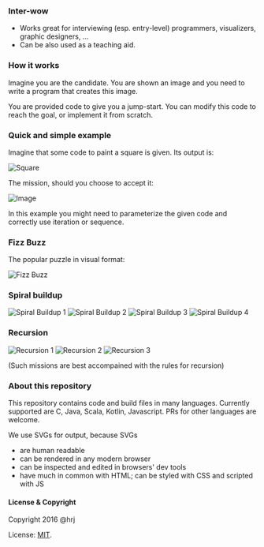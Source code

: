 ### Inter-wow

* Works great for interviewing (esp. entry-level) programmers, visualizers, graphic designers, ...
* Can be also used as a teaching aid.

### How it works
Imagine you are the candidate. You are shown an image and you need to write a program that creates this image.

You are provided code to give you a jump-start. You can modify this code to reach the goal, or implement it from
scratch.

### Quick and simple example

Imagine that some code to paint a square is given. Its output is:

![Square](https://hrj.github.io/static/inter-wow/square.svg)

The mission, should you choose to accept it:

![Image](https://hrj.github.io/static/inter-wow/mission.svg)

In this example you might need to parameterize the given code and correctly use iteration or sequence.

### Fizz Buzz
The popular puzzle in visual format:

![Fizz Buzz](https://hrj.github.io/static/inter-wow/fizzBuzz.svg)

### Spiral buildup
![Spiral Buildup 1](https://hrj.github.io/static/inter-wow/spiral1.svg)
![Spiral Buildup 2](https://hrj.github.io/static/inter-wow/spiral2.svg)
![Spiral Buildup 3](https://hrj.github.io/static/inter-wow/spiral3.svg)
![Spiral Buildup 4](https://hrj.github.io/static/inter-wow/spiral4.svg)

### Recursion

![Recursion 1](https://hrj.github.io/static/inter-wow/recurse1.svg)
![Recursion 2](https://hrj.github.io/static/inter-wow/recurse2.svg)
![Recursion 3](https://hrj.github.io/static/inter-wow/recurse3.svg)

(Such missions are best accompained with the rules for recursion)


### About this repository
This repository contains code and build files in many languages. Currently supported are C, Java, Scala, Kotlin,
Javascript. PRs for other languages are welcome.

We use SVGs for output, because SVGs
* are human readable
* can be rendered in any modern browser
* can be inspected and edited in browsers' dev tools
* have much in common with HTML; can be styled with CSS and scripted with JS


#### License & Copyright
Copyright 2016 @hrj

License: [MIT](https://opensource.org/licenses/MIT).

